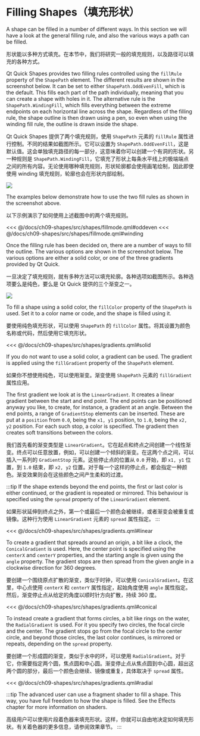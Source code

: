 # Filling Shapes（填充形状）

A shape can be filled in a number of different ways. In this section we will have a look at the general filling rule, and also the various ways a path can be filled.

形状能以多种方式填充。在本节中，我们将研究一般的填充规则，以及路径可以填充的各种方式。

Qt Quick Shapes provides two filling rules controlled using the ``fillRule`` property of the ``ShapePath`` element. The different results are shown in the screenshot below. It can be set to either ``ShapePath.OddEvenFill``, which is the default. This fills each part of the path individually, meaning that you can create a shape with holes in it. The alternative rule is the ``ShapePath.WindingFill``, which fills everything between the extreme endpoints on each horizontal line across the shape. Regardless of the filling rule, the shape outline is then drawn using a pen, so even when using the winding fill rule, the outline is drawn inside the shape.

Qt Quick Shapes 提供了两个填充规则，使用 ``ShapePath`` 元素的 ``fillRule`` 属性进行控制。不同的结果如截图所示。它可以设置为 ``ShapePath.OddEvenFill``，这是默认值。这会单独填充路径的每一部分，这意味着你可以创建一个有洞的形状。另一种规则是 ``ShapePath.WindingFill``，它填充了形状上每条水平线上的极端端点之间的所有内容。无论使用哪种填充规则，形状轮廓都会使用画笔绘制，因此即使使用 winding 填充规则，轮廓也会在形状内部绘制。

![](./assets/automatic/fillmode.png)

The examples below demonstrate how to use the two fill rules as shown in the screenshot above.

以下示例演示了如何使用上述截图中的两个填充规则。

<<< @/docs/ch09-shapes/src/shapes/fillmode.qml#oddeven
<<< @/docs/ch09-shapes/src/shapes/fillmode.qml#winding

Once the filling rule has been decided on, there are a number of ways to fill the outline. The various options are shown in the screenshot below. The various options are either a solid color, or one of the three gradients provided by Qt Quick.

一旦决定了填充规则，就有多种方法可以填充轮廓。各种选项如截图所示。各种选项要么是纯色，要么是 Qt Quick 提供的三个渐变之一。


![](./assets/automatic/gradients.png)

To fill a shape using a solid color, the ``fillColor`` property of the ``ShapePath`` is used. Set it to a color name or code, and the shape is filled using it.

要使用纯色填充形状，可以使用 ``ShapePath`` 的 ``fillColor`` 属性。将其设置为颜色名称或代码，然后使用它填充形状。

<<< @/docs/ch09-shapes/src/shapes/gradients.qml#solid

If you do not want to use a solid color, a gradient can be used. The gradient is applied using the ``fillGradient`` property of the ``ShapePath`` element.

如果你不想使用纯色，可以使用渐变。渐变使用 ``ShapePath`` 元素的 ``fillGradient`` 属性应用。

The first gradient we look at is the ``LinearGradient``. It creates a linear gradient between the start and end point. The end points can be positioned anyway you like, to create, for instance, a gradient at an angle. Between the end points, a range of ``GradientStop`` elements can be inserted. These are put at a ``position`` from ``0.0``, being the ``x1, y1`` position, to ``1.0``, being the ``x2, y2`` position. For each such stop, a color is specified. The gradient then creates soft transitions between the colors. 

我们首先看的渐变类型是 ``LinearGradient``。它在起点和终点之间创建一个线性渐变。终点可以任意放置，例如，可以创建一个倾斜的渐变。在这两个点之间，可以插入一系列的 ``GradientStop`` 元素。这些停止点的位置从 `0.0` 开始，即 `x1, y1` 位置，到 `1.0` 结束，即 `x2, y2` 位置。对于每一个这样的停止点，都会指定一种颜色。渐变效果则会在这些颜色之间产生柔和的过渡。



:::tip
If the shape extends beyond the end points, the first or last color is either continued, or the gradient is repeated or mirrored. This behaviour is specified using the ``spread`` property of the ``LinearGradient`` element.

如果形状延伸到终点之外，第一个或最后一个颜色会被继续，或者渐变会被重复或镜像。这种行为使用 ``LinearGradient`` 元素的 ``spread`` 属性指定。
:::

<<< @/docs/ch09-shapes/src/shapes/gradients.qml#linear

To create a gradient that spreads around an origin, a bit like a clock, the ``ConicalGradient`` is used. Here, the center point is specified using the ``centerX`` and ``centerY`` properties, and the starting angle is given using the ``angle`` property. The gradient stops are then spread from the given angle in a clockwise direction for 360 degrees.

要创建一个围绕原点扩散的渐变，类似于时钟，可以使用 ``ConicalGradient``。在这里，中心点使用 ``centerX`` 和 ``centerY`` 属性指定，起始角度使用 ``angle`` 属性指定。然后，渐变停止点从给定的角度以顺时针方向扩散，持续 360 度。


<<< @/docs/ch09-shapes/src/shapes/gradients.qml#conical

To instead create a gradient that forms circles, a bit like rings on the water, the ``RadialGradient`` is used. For it you specify two circles, the focal circle and the center. The gradient stops go from the focal circle to the center circle, and beyond those circles, the last color continues, is mirrored or repeats, depending on the ``spread`` property.

要创建一个形成圆的渐变，类似于水中的环，可以使用 ``RadialGradient``。对于它，你需要指定两个圆，焦点圆和中心圆。渐变停止点从焦点圆到中心圆，超出这两个圆的部分，最后一个颜色会继续、镜像或重复，具体取决于 ``spread`` 属性。

<<< @/docs/ch09-shapes/src/shapes/gradients.qml#radial

:::tip
The advanced user can use a fragment shader to fill a shape. This way, you have full freedom to how the shape is filled. See the Effects chapter for more information on shaders.

高级用户可以使用片段着色器来填充形状。这样，你就可以自由地决定如何填充形状。有关着色器的更多信息，请参阅效果章节。
:::
